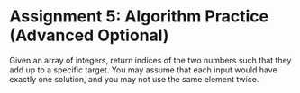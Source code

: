 # Assignment 5: Algorithm Practice (Advanced Optional)

Given an array of integers, return indices of the two numbers such that they add up to a specific target. You may assume that each input would have exactly one solution, and you may not use the same element twice.

